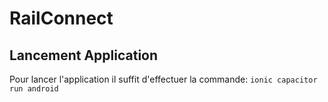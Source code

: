 # RailConnect

## Lancement Application
 Pour lancer l'application il suffit d'effectuer la commande: ``ionic capacitor run android``
 
 
